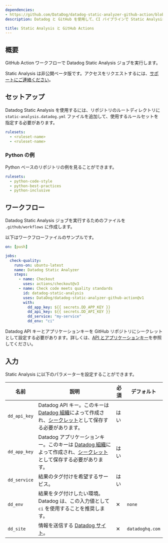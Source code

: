 ```yaml
---
dependencies:
- https://github.com/DataDog/datadog-static-analyzer-github-action/blob/main/README.md
description: Datadog と GitHub を使用して、CI パイプラインで Static Analysis ジョブを実行します。

title: Static Analysis と GitHub Actions
---
```

## 概要

GitHub Action ワークフローで Datadog Static Analysis ジョブを実行します。

Static Analysis は非公開ベータ版です。アクセスをリクエストするには、[サポートにご連絡ください][4]。

## セットアップ

Datadog Static Analysis を使用するには、リポジトリのルートディレクトリに `static-analysis.datadog.yml` ファイルを追加して、使用するルールセットを指定する必要があります。

```yaml
rulesets:
  - <ruleset-name>
  - <ruleset-name>
```

### Python の例

Python ベースのリポジトリの例を見ることができます。

```yaml
rulesets:
  - python-code-style
  - python-best-practices
  - python-inclusive
```

## ワークフロー

Datadog Static Analysis ジョブを実行するためのファイルを `.github/workflows` に作成します。

以下はワークフローファイルのサンプルです。

```yaml
on: [push]

jobs:
  check-quality:
    runs-on: ubuntu-latest
    name: Datadog Static Analyzer
    steps:
      - name: Checkout
        uses: actions/checkout@v3
      - name: Check code meets quality standards
        id: datadog-static-analysis
        uses: DataDog/datadog-static-analyzer-github-action@v1
        with:
          dd_app_key: ${{ secrets.DD_APP_KEY }}
          dd_api_key: ${{ secrets.DD_API_KEY }}
          dd_service: "my-service"
          dd_env: "ci"
```

Datadog API キーとアプリケーションキーを GitHub リポジトリにシークレットとして設定する必要があります。詳しくは、[API とアプリケーションキー][1]を参照してください。

## 入力

Static Analysis に以下のパラメーターを設定することができます。

| 名前         | 説明                                                                                                                | 必須 | デフォルト         |
|--------------|----------------------------------------------------------------------------------------------------------------------------|----------|-----------------|
| `dd_api_key` | Datadog API キー。このキーは [Datadog 組織][1]によって作成され、[シークレット][2]として保存する必要があります。         | はい     |                 |
| `dd_app_key` | Datadog アプリケーションキー。このキーは [Datadog 組織][1]によって作成され、[シークレット][2]として保存する必要があります。 | はい     |                 |
| `dd_service` | 結果のタグ付けを希望するサービス。                                                                             | はい     |                 |
| `dd_env`     | 結果をタグ付けしたい環境。Datadog は、この入力値として `ci` を使用することを推奨します。              | ✕      | `none`          |
| `dd_site`    | 情報を送信する [Datadog サイト][3]。                                                                              | ✕      | `datadoghq.com` |

[1]: https://docs.datadoghq.com/ja/account_management/api-app-keys/
[2]: https://docs.github.com/en/actions/security-guides/encrypted-secrets
[3]: https://docs.datadoghq.com/ja/getting_started/site/
[4]: https://docs.datadoghq.com/ja/help/
